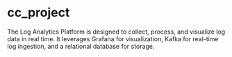 # cc_project
The Log Analytics Platform is designed to collect, process, and visualize log data in real time. It leverages Grafana for visualization, Kafka for real-time log ingestion, and a relational database for storage.
